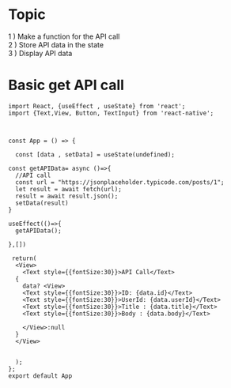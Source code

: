 # Topic

1 ) Make a function for the API call<br>
2 ) Store API data in the state<br>
3 ) Display API data<br>


# Basic get API call

    import React, {useEffect , useState} from 'react';
    import {Text,View, Button, TextInput} from 'react-native';



    const App = () => {

      const [data , setData] = useState(undefined);

    const getAPIData= async ()=>{
      //API call
      const url = "https://jsonplaceholder.typicode.com/posts/1";
      let result = await fetch(url);
      result = await result.json();
      setData(result)
    }

    useEffect(()=>{
      getAPIData();

    },[])

     return(
      <View>
        <Text style={{fontSize:30}}>API Call</Text>
      {
        data? <View>
        <Text style={{fontSize:30}}>ID: {data.id}</Text>
        <Text style={{fontSize:30}}>UserId: {data.userId}</Text>
        <Text style={{fontSize:30}}>Title : {data.title}</Text>
        <Text style={{fontSize:30}}>Body : {data.body}</Text>

        </View>:null
      }
      </View>


      );
    };
    export default App
